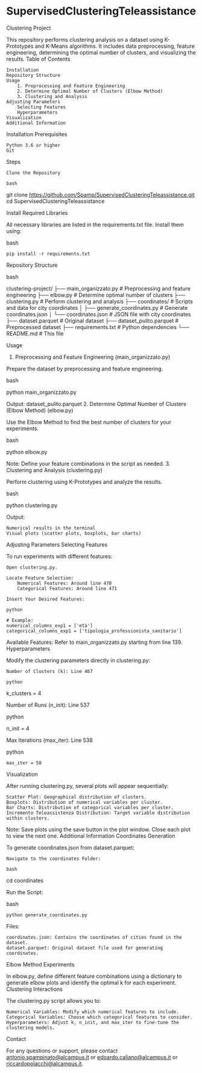 # SupervisedClusteringTeleassistance


Clustering Project

This repository performs clustering analysis on a dataset using K-Prototypes and K-Means algorithms. It includes data preprocessing, feature engineering, determining the optimal number of clusters, and visualizing the results.
Table of Contents

    Installation
    Repository Structure
    Usage
        1. Preprocessing and Feature Engineering
        2. Determine Optimal Number of Clusters (Elbow Method)
        3. Clustering and Analysis
    Adjusting Parameters
        Selecting Features
        Hyperparameters
    Visualization
    Additional Information

Installation
Prerequisites

    Python 3.6 or higher
    Git

Steps

    Clone the Repository

    bash

git clone https://github.com/Spamp/SupervisedClusteringTeleassistance.git
cd SupervisedClusteringTeleassistance

Install Required Libraries

All necessary libraries are listed in the requirements.txt file. Install them using:

bash

    pip install -r requirements.txt

Repository Structure

bash

clustering-project/
├── main_organizzato.py          # Preprocessing and feature engineering
├── elbow.py                     # Determine optimal number of clusters
├── clustering.py                # Perform clustering and analysis
├── coordinates/                 # Scripts and data for city coordinates
│   ├── generate_coordinates.py  # Generate coordinates.json
│   └── coordinates.json         # JSON file with city coordinates
├── dataset.parquet              # Original dataset
├── dataset_pulito.parquet       # Preprocessed dataset
├── requirements.txt             # Python dependencies
└── README.md                    # This file

Usage
1. Preprocessing and Feature Engineering (main_organizzato.py)

Prepare the dataset by preprocessing and feature engineering.

bash

python main_organizzato.py

Output: dataset_pulito.parquet
2. Determine Optimal Number of Clusters (Elbow Method) (elbow.py)

Use the Elbow Method to find the best number of clusters for your experiments.

bash

python elbow.py

Note: Define your feature combinations in the script as needed.
3. Clustering and Analysis (clustering.py)

Perform clustering using K-Prototypes and analyze the results.

bash

python clustering.py

Output:

    Numerical results in the terminal
    Visual plots (scatter plots, boxplots, bar charts)

Adjusting Parameters
Selecting Features

To run experiments with different features:

    Open clustering.py.

    Locate Feature Selection:
        Numerical Features: Around line 470
        Categorical Features: Around line 471

    Insert Your Desired Features:

    python

    # Example:
    numerical_columns_exp1 = ['età']
    categorical_columns_exp1 = ['tipologia_professionista_sanitario']

Available Features: Refer to main_organizzato.py starting from line 139.
Hyperparameters

Modify the clustering parameters directly in clustering.py:

    Number of Clusters (k): Line 467

    python

k_clusters = 4

Number of Runs (n_init): Line 537

python

n_init = 4

Max Iterations (max_iter): Line 538

python

    max_iter = 50

Visualization

After running clustering.py, several plots will appear sequentially:

    Scatter Plot: Geographical distribution of clusters.
    Boxplots: Distribution of numerical variables per cluster.
    Bar Charts: Distribution of categorical variables per cluster.
    Incremento Teleassistenza Distribution: Target variable distribution within clusters.

Note: Save plots using the save button in the plot window. Close each plot to view the next one.
Additional Information
Coordinates Generation

To generate coordinates.json from dataset.parquet:

    Navigate to the coordinates Folder:

    bash

cd coordinates

Run the Script:

bash

    python generate_coordinates.py

Files:

    coordinates.json: Contains the coordinates of cities found in the dataset.
    dataset.parquet: Original dataset file used for generating coordinates.

Elbow Method Experiments

In elbow.py, define different feature combinations using a dictionary to generate elbow plots and identify the optimal k for each experiment.
Clustering Interactions

The clustering.py script allows you to:

    Numerical Variables: Modify which numerical features to include.
    Categorical Variables: Choose which categorical features to consider.
    Hyperparameters: Adjust k, n_init, and max_iter to fine-tune the clustering models.

Contact

For any questions or support, please contact antonio.spampinato@alcampus.it or edoardo.caliano@alcampus.it or riccardopolacchi@alcampus.it.

